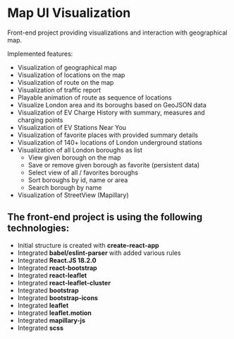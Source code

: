 # Map UI Visualization

Front-end project providing visualizations and interaction with geographical map.

Implemented features: 

* Visualization of geographical map
* Visualization of locations on the map
* Visualization of route on the map
* Visualization of traffic report
* Playable animation of route as sequence of locations
* Visualize London area and its boroughs based on GeoJSON data
* Visualization of EV Charge History with summary, measures and charging points
* Visualization of EV Stations Near You
* Visualization of favorite places with provided summary details
* Visualization of 140+ locations of London underground stations
* Visualization of all London boroughs as list
  - View given borough on the map
  - Save or remove given borough as favorite (persistent data)
  - Select view of all / favorites boroughs
  - Sort boroughs by id, name or area
  - Search borough by name
* Visualization of StreetView (Mapillary)

## The front-end project is using the following technologies:
* Initial structure is created with **create-react-app**
* Integrated **babel/eslint-parser** with added various rules
* Integrated **React.JS 18.2.0**
* Integrated **react-bootstrap**
* Integrated **react-leaflet**
* Integrated **react-leaflet-cluster**
* Integrated **bootstrap**
* Integrated **bootstrap-icons**
* Integrated **leaflet** 
* Integrated **leaflet.motion**
* Integrated **mapillary-js**
* Integrated **scss**